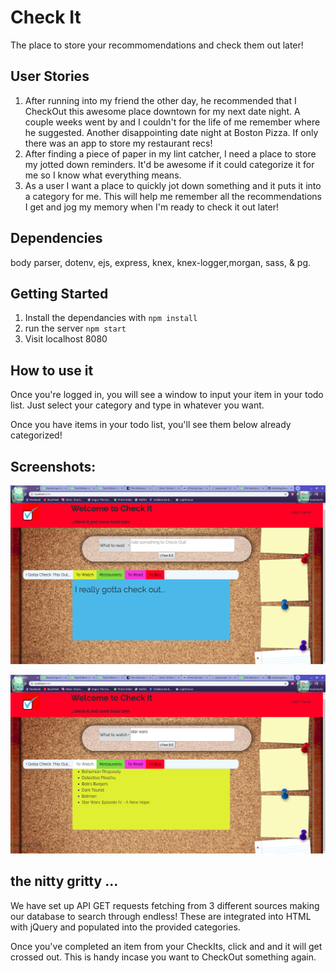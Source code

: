 # Check It
The place to store your recommomendations and check them out later!

## User Stories

1. After running into my friend the other day, he recommended that I CheckOut this awesome place downtown for my next date night. A couple weeks went by and I couldn't for the life of me remember where he suggested. Another disappointing date night at Boston Pizza. If only there was an app to store my restaurant recs!
2. After finding a piece of paper in my lint catcher, I need a place to store my jotted down reminders. It'd be awesome if it could categorize it for me so I know what everything means.
3. As a user I want a place to quickly jot down something and it puts it into a category for me. This will help me remember all the recommendations I get and jog my memory when I'm ready to check it out later!


## Dependencies

body parser, dotenv, ejs, express, knex, knex-logger,morgan, sass, & pg.

## Getting Started

1. Install the dependancies with ```npm install```
2. run the server ```npm start```
3. Visit localhost 8080


## How to use it

Once you're logged in, you will see a window to input your item in your todo list. Just select your category and type in whatever you want. 

Once  you have items in your todo list, you'll see them below already categorized! 

## Screenshots:
![Once you're logged in you have access to the window where you have to CheckIt](https://github.com/Danny-Tran/toDoList/blob/frontEnd/public/images/homepage.png?raw=true)

![Easily add an item to your to do list and see it appear under the correct tab](https://github.com/Danny-Tran/toDoList/blob/frontEnd/public/images/addingtomovies.png?raw=true)

## the nitty gritty ...

We have set up API GET requests fetching from 3 different sources making our database to search through endless! These are integrated into HTML with jQuery and populated into the provided categories. 

Once you've completed an item from your CheckIts, click and and it will get crossed out. This is handy incase you want to CheckOut something again.


